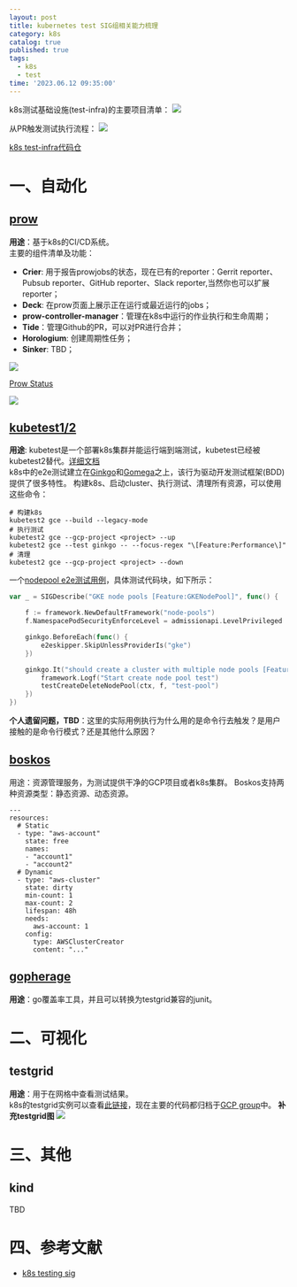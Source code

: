 ```yaml
---
layout: post
title: kubernetes test SIG组相关能力梳理
category: k8s
catalog: true
published: true
tags:
  - k8s
  - test
time: '2023.06.12 09:35:00'
---
```

k8s测试基础设施(test-infra)的主要项目清单：
![]({{site.baseurl}}/img/2023/Q2/20230612-k8s-test-infra.png)

从PR触发测试执行流程：
![]({{site.baseurl}}/img/2023/Q2/20230612-test-infra工作流.png)

[k8s test-infra代码仓](https://github.com/kubernetes/test-infra)

# 一、自动化
## [prow](https://github.com/kubernetes/test-infra/tree/master/prow)
**用途**：基于k8s的CI/CD系统。  
主要的组件清单及功能：
- **Crier**: 用于报告prowjobs的状态，现在已有的reporter：Gerrit reporter、Pubsub reporter、GitHub reporter、Slack reporter,当然你也可以扩展reporter；
- **Deck**: 在prow页面上展示正在运行或最近运行的jobs；
- **prow-controller-manager**：管理在k8s中运行的作业执行和生命周期；
- **Tide**：管理Github的PR，可以对PR进行合并；
- **Horologium**: 创建周期性任务；
- **Sinker**: TBD；

![]({{site.baseurl}}/img/2023/Q2/20230612-prow-architecture.png)

[Prow Status](https://prow.k8s.io/)

![]({{site.baseurl}}/img/2023/Q2/20230612-prow-status.png)

## [kubetest1/2](https://github.com/kubernetes-sigs/kubetest2)
**用途**: kubetest是一个部署k8s集群并能运行端到端测试，kubetest已经被kubetest2替代。[详细文档](https://github.com/kubernetes/community/blob/master/contributors/devel/sig-testing/e2e-tests.md)  
k8s中的e2e测试建立在[Ginkgo](https://onsi.github.io/ginkgo)和[Gomega](https://onsi.github.io/gomega)之上，该行为驱动开发测试框架(BDD)提供了很多特性。
构建k8s、启动cluster、执行测试、清理所有资源，可以使用这些命令：
```shell
# 构建k8s
kubetest2 gce --build --legacy-mode
# 执行测试
kubetest2 gce --gcp-project <project> --up
kubetest2 gce --test ginkgo -- --focus-regex "\[Feature:Performance\]"
# 清理
kubetest2 gce --gcp-project <project> --down
```
一个[nodepool e2e测试用例](https://github.com/kubernetes/kubernetes/blob/master/test/e2e/cloud/gcp/gke_node_pools.go)，具体测试代码块，如下所示：
```go
var _ = SIGDescribe("GKE node pools [Feature:GKENodePool]", func() {

	f := framework.NewDefaultFramework("node-pools")
	f.NamespacePodSecurityEnforceLevel = admissionapi.LevelPrivileged

	ginkgo.BeforeEach(func() {
		e2eskipper.SkipUnlessProviderIs("gke")
	})

	ginkgo.It("should create a cluster with multiple node pools [Feature:GKENodePool]", func(ctx context.Context) {
		framework.Logf("Start create node pool test")
		testCreateDeleteNodePool(ctx, f, "test-pool")
	})
})
```
**个人遗留问题，TBD**：这里的实际用例执行为什么用的是命令行去触发？是用户接触的是命令行模式？还是其他什么原因？

## [boskos](https://github.com/kubernetes-sigs/boskos)
用途：资源管理服务，为测试提供干净的GCP项目或者k8s集群。
Boskos支持两种资源类型：静态资源、动态资源。
```shell
---
resources:
  # Static
  - type: "aws-account"
    state: free
    names:
    - "account1"
    - "account2"
  # Dynamic
  - type: "aws-cluster"
    state: dirty
    min-count: 1
    max-count: 2
    lifespan: 48h
    needs:
      aws-account: 1
    config:
      type: AWSClusterCreator
      content: "..."
```

## [gopherage](https://github.com/kubernetes/test-infra/tree/master/gopherage)
**用途**：go覆盖率工具，并且可以转换为testgrid兼容的junit。

# 二、可视化
## testgrid
**用途**：用于在网格中查看测试结果。  
k8s的testgrid实例可以查看[此链接](https://testgrid.k8s.io)，现在主要的代码都归档于[GCP group](https://github.com/GoogleCloudPlatform/testgrid)中。
**补充testgrid图**
![]({{site.baseurl}}/img/2023/Q2/20230612-testgrid.png)

# 三、其他
## kind
TBD

# 四、参考文献
- [k8s testing sig](https://github.com/kubernetes/community/blob/master/sig-testing/README.md)

